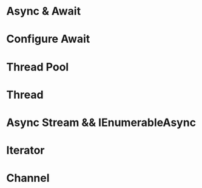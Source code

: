 # Async & Await

# Configure Await

# Thread Pool

# Thread

# Async Stream && IEnumerableAsync

# Iterator

# Channel